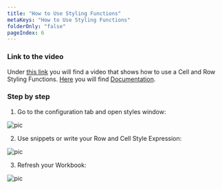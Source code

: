 ```yaml
---
title: "How to Use Styling Functions"
metaKeys: "How to Use Styling Functions"
folderOnly: "false"
pageIndex: 6
---
```




### Link to the video

Under [this link](https://profitbasedocs.blob.core.windows.net/videos/Worksheet%20-%20Cell%20and%20Row%20Styling%20Functions.mp4) you will find a video that shows how to use a Cell and Row Styling Functions. [Here](../calculations/cellnrowstylfunc.md) you will find [Documentation](../calculations/cellnrowstylfunc.md).
<br/>

### Step by step


1. Go to the configuration tab and open styles window:

![pic](https://profitbasedocs.blob.core.windows.net/images/HTstyle%20(3).png)

2. Use snippets or write your Row and Cell Style Expression: 

![pic](https://profitbasedocs.blob.core.windows.net/images/HTstyle%20(2).png)

3. Refresh your Workbook:
   
![pic](https://profitbasedocs.blob.core.windows.net/images/HTstyle%20(1).png)
